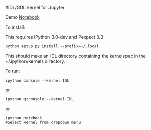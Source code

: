 #IDL/GDL kernel for Jupyter

Demo [Notebook](http://nbviewer.ipython.org/github/lstagner/idl_kernel/blob/master/demo.ipynb)

To install:

This requires IPython 3.0-dev and Pexpect 3.3

```
python setup.py install --prefix=~/.local
```

This should make an IDL directory containing the kernelspec in the ~/.ipython/kernels directory.

To run:
``` 
ipython console --kernel IDL 
```
or
```
ipython qtconsole --kernel IDL
```
or 
```
ipython notebook 
#Select kernel from dropdown menu
```


